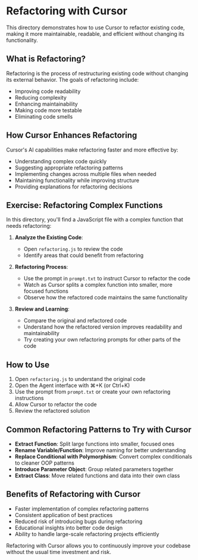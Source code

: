# Refactoring with Cursor

This directory demonstrates how to use Cursor to refactor existing code, making it more maintainable, readable, and efficient without changing its functionality.

## What is Refactoring?

Refactoring is the process of restructuring existing code without changing its external behavior. The goals of refactoring include:
- Improving code readability
- Reducing complexity
- Enhancing maintainability
- Making code more testable
- Eliminating code smells

## How Cursor Enhances Refactoring

Cursor's AI capabilities make refactoring faster and more effective by:
- Understanding complex code quickly
- Suggesting appropriate refactoring patterns
- Implementing changes across multiple files when needed
- Maintaining functionality while improving structure
- Providing explanations for refactoring decisions

## Exercise: Refactoring Complex Functions

In this directory, you'll find a JavaScript file with a complex function that needs refactoring:

1. **Analyze the Existing Code**:
   - Open `refactoring.js` to review the code
   - Identify areas that could benefit from refactoring

2. **Refactoring Process**:
   - Use the prompt in `prompt.txt` to instruct Cursor to refactor the code
   - Watch as Cursor splits a complex function into smaller, more focused functions
   - Observe how the refactored code maintains the same functionality

3. **Review and Learning**:
   - Compare the original and refactored code
   - Understand how the refactored version improves readability and maintainability
   - Try creating your own refactoring prompts for other parts of the code

## How to Use

1. Open `refactoring.js` to understand the original code
2. Open the Agent interface with ⌘+K (or Ctrl+K)
3. Use the prompt from `prompt.txt` or create your own refactoring instructions
4. Allow Cursor to refactor the code
5. Review the refactored solution

## Common Refactoring Patterns to Try with Cursor

- **Extract Function**: Split large functions into smaller, focused ones
- **Rename Variable/Function**: Improve naming for better understanding
- **Replace Conditional with Polymorphism**: Convert complex conditionals to cleaner OOP patterns
- **Introduce Parameter Object**: Group related parameters together
- **Extract Class**: Move related functions and data into their own class

## Benefits of Refactoring with Cursor

- Faster implementation of complex refactoring patterns
- Consistent application of best practices
- Reduced risk of introducing bugs during refactoring
- Educational insights into better code design
- Ability to handle large-scale refactoring projects efficiently

Refactoring with Cursor allows you to continuously improve your codebase without the usual time investment and risk. 